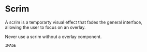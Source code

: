 # Scrim

A scrim is a temporarty visual effect that fades the general interface, allowing the user to focus on an overlay. 

Never use a scrim without a overlay component.

`IMAGE`